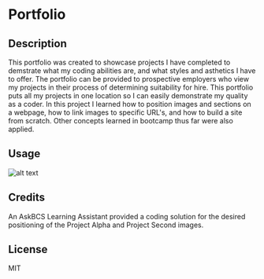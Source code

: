 # Portfolio
## Description
This portfolio was created to showcase projects I have completed to demstrate what my coding abilities are, and what styles and asthetics I have to offer.  The portfolio can be provided to prospective employers who view my projects in their process of determining suitability for hire.  This portfolio puts all my projects in one location so I can easily demonstrate my quality as a coder.  In this project I learned how to position images and sections on a webpage, how to link images to specific URL's, and how to build a site from scratch.  Other concepts learned in bootcamp thus far were also applied. 
## Usage
![alt text](assests/images/PortfolioScreenshot.png)
## Credits 
An AskBCS Learning Assistant provided a coding solution for the desired positioning of the Project Alpha and Project Second images.  
## License
MIT
